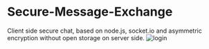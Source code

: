 # Secure-Message-Exchange
Client side secure chat, based on node.js, socket.io and asymmetric encryption without open storage on server side.
![login](https://github.com/user-attachments/assets/196e621d-f66b-421d-9435-a3a8d56712e3)
